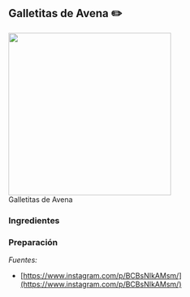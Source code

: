 ## Galletitas de Avena :pencil2:

<div class="image">
  <img src="" height=320/>
  <div class="caption">Galletitas de Avena</div>
</div>

### Ingredientes

### Preparación

*Fuentes:*

* [https://www.instagram.com/p/BCBsNIkAMsm/](https://www.instagram.com/p/BCBsNIkAMsm/)

